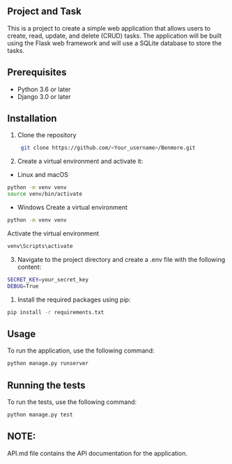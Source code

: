 ## Project and Task

This is a project to create a simple web application that allows users to create, read, update, and delete (CRUD) tasks. The application will be built using the Flask web framework and will use a SQLite database to store the tasks.

## Prerequisites

- Python 3.6 or later
- Django 3.0 or later

## Installation

1. Clone the repository
   ```bash
    git clone https://github.com/<Your_username>/Benmore.git
    ```
2. Create a virtual environment and activate it: 
- Linux and macOS
```bash
python -m venv venv 
source venv/bin/activate 
```
- Windows
Create a virtual environment

```bash
python -m venv venv 
```
Activate the virtual environment
```bash
venv\Scripts\activate 
```
3. Navigate to the project directory and create a .env file with the following content:
```bash
SECRET_KEY=your_secret_key
DEBUG=True
```
1. Install the required packages using pip:
```bash
pip install -r requirements.txt
```
## Usage

To run the application, use the following command:
```bash
python manage.py runserver
```
## Running the tests

To run the tests, use the following command:
```bash
python manage.py test
```

## NOTE: 
API.md file contains the API documentation for the application.